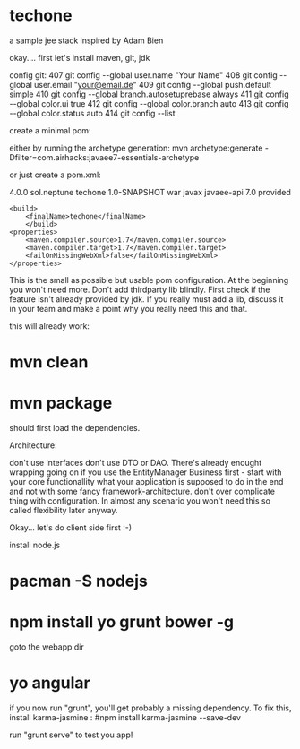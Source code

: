 techone
=======

a sample jee stack inspired by Adam Bien



okay.... first let's install maven, git, jdk



config git:
  407  git config --global user.name "Your Name"
  408  git config --global user.email "your@email.de"
  409  git config --global push.default simple
  410  git config --global branch.autosetuprebase always
  411  git config --global color.ui true
  412  git config --global color.branch auto
  413  git config --global color.status auto
  414  git config --list


create a minimal pom:

either by running the archetype generation:
mvn archetype:generate -Dfilter=com.airhacks:javaee7-essentials-archetype

or just create a pom.xml:

<project xmlns="http://maven.apache.org/POM/4.0.0" xmlns:xsi="http://www.w3.org/2001/XMLSchema-instance"
         xsi:schemaLocation="http://maven.apache.org/POM/4.0.0 http://maven.apache.org/xsd/maven-4.0.0.xsd">
    <modelVersion>4.0.0</modelVersion>
    <groupId>sol.neptune</groupId>
    <artifactId>techone</artifactId>
    <version>1.0-SNAPSHOT</version>
    <packaging>war</packaging>
    <dependencies>
        <dependency>
            <groupId>javax</groupId>
            <artifactId>javaee-api</artifactId>
            <version>7.0</version>
            <scope>provided</scope>
        </dependency>
    </dependencies>
	
	
	<build>
		<finalName>techone</finalName>
		</build>
    <properties>
        <maven.compiler.source>1.7</maven.compiler.source>
        <maven.compiler.target>1.7</maven.compiler.target>
        <failOnMissingWebXml>false</failOnMissingWebXml>
    </properties>
</project>

This is the small as possible but usable pom configuration.
At the beginning you won't need more.
Don't add thirdparty lib blindly. First check if the feature isn't already provided by jdk.
If you really must add a lib, discuss it in your team and make a point why you really need this and that.



this will already work:

# mvn clean
# mvn package

should first load the dependencies.





Architecture:

don't use interfaces
don't use DTO or DAO. There's already enought wrapping going on if you use the EntityManager
Business first - start with your core functionallity what your application is supposed to do in the end and not with some fancy framework-architecture.
don't over complicate thing with configuration. In almost any scenario you won't need this so called flexibility later anyway.



Okay... let's do client side first :-)

install node.js
# pacman -S nodejs
# npm install yo grunt bower -g

goto the webapp dir

# yo angular

if you now run "grunt", you'll get probably a missing dependency. To fix this, install karma-jasmine
:
#npm install karma-jasmine --save-dev

run "grunt serve" to test you app!




